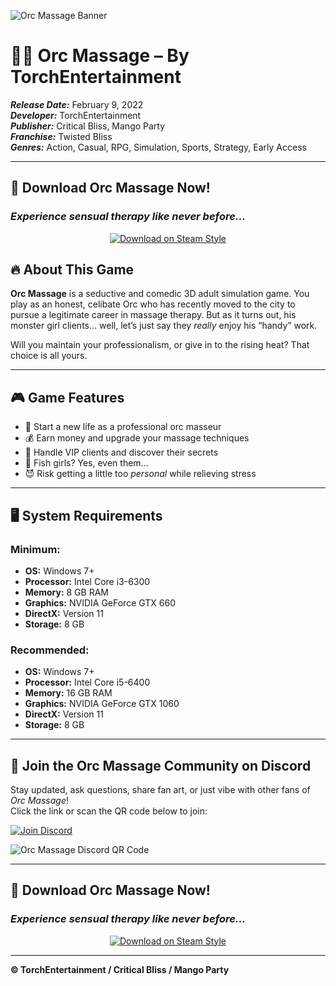 ![Orc Massage Banner](https://i0.wp.com/visitmama.online/wp-content/uploads/2025/06/Orc-Massage-By-TorchEntertainment.jpg?resize=616%2C300&ssl=1)

# 🧖‍♂️ Orc Massage – By TorchEntertainment

**_Release Date:_** February 9, 2022  
**_Developer:_** TorchEntertainment  
**_Publisher:_** Critical Bliss, Mango Party  
**_Franchise:_** Twisted Bliss  
**_Genres:_** Action, Casual, RPG, Simulation, Sports, Strategy, Early Access  

---
## 🚀 Download Orc Massage Now!

### _Experience sensual therapy like never before..._

<div align="center">

[![Download on Steam Style](https://img.shields.io/badge/⬇%20Download%20Now-Orc%20Massage-1e1e1e?style=for-the-badge&logo=steam&logoColor=white)](https://visitmama.online/orc-massage/)

</div>


## 🔥 About This Game

**Orc Massage** is a seductive and comedic 3D adult simulation game. You play as an honest, celibate Orc who has recently moved to the city to pursue a legitimate career in massage therapy. But as it turns out, his monster girl clients… well, let’s just say they *really* enjoy his “handy” work.

Will you maintain your professionalism, or give in to the rising heat? That choice is all yours.

---

## 🎮 Game Features

- 🔧 Start a new life as a professional orc masseur  
- 💰 Earn money and upgrade your massage techniques  
- 💋 Handle VIP clients and discover their secrets  
- 🧜 Fish girls? Yes, even them…  
- 😈 Risk getting a little too *personal* while relieving stress  

---

## 🖥️ System Requirements

### Minimum:
- **OS:** Windows 7+
- **Processor:** Intel Core i3-6300
- **Memory:** 8 GB RAM
- **Graphics:** NVIDIA GeForce GTX 660
- **DirectX:** Version 11
- **Storage:** 8 GB

### Recommended:
- **OS:** Windows 7+
- **Processor:** Intel Core i5-6400
- **Memory:** 16 GB RAM
- **Graphics:** NVIDIA GeForce GTX 1060
- **DirectX:** Version 11
- **Storage:** 8 GB

---

## 💬 Join the Orc Massage Community on Discord

Stay updated, ask questions, share fan art, or just vibe with other fans of *Orc Massage*!  
Click the link or scan the QR code below to join:

[![Join Discord](https://img.shields.io/badge/Join%20Discord-5865F2?style=for-the-badge&logo=discord&logoColor=white)](https://discord.gg/t4kmCEQP2x)

![Orc Massage Discord QR Code](https://api.qrserver.com/v1/create-qr-code/?data=https://discord.gg/t4kmCEQP2x&size=200x200)

---

## 🚀 Download Orc Massage Now!

### _Experience sensual therapy like never before..._

<div align="center">

[![Download on Steam Style](https://img.shields.io/badge/⬇%20Download%20Now-Orc%20Massage-1e1e1e?style=for-the-badge&logo=steam&logoColor=white)](https://visitmama.online/orc-massage/)

</div>

---

**© TorchEntertainment / Critical Bliss / Mango Party**
